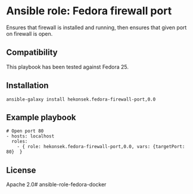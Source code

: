 # Ansible role: Fedora firewall port

Ensures that firewall is installed and running, then ensures that given port on firewall is open.

## Compatibility

This playbook has been tested against Fedora 25.

## Installation 

    ansible-galaxy install hekonsek.fedora-firewall-port,0.0

## Example playbook

    # Open port 80
    - hosts: localhost
      roles:
        - { role: hekonsek.fedora-firewall-port,0.0, vars: {targetPort: 80}  }

## License

Apache 2.0# ansible-role-fedora-docker
